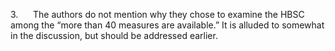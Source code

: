 3.      The authors do not mention why they chose to examine the HBSC
among the “more than 40 measures are available.” It is alluded to
somewhat in the discussion, but should be addressed earlier.
